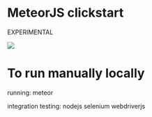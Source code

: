 #  MeteorJS clickstart

EXPERIMENTAL 

<a href="https://grandcentral.cloudbees.com/?CB_clickstart=https://raw.github.com/michaelneale/meteor-clickstart/master/clickstart.json"><img src="https://d3ko533tu1ozfq.cloudfront.net/clickstart/deployInstantly.png"/></a>

# To run manually locally

running:
meteor

integration testing: 
nodejs
selenium
webdriverjs